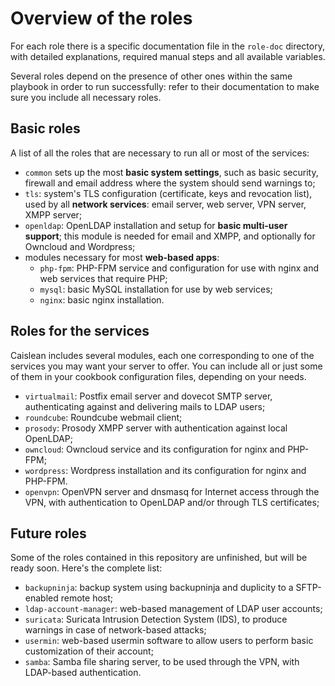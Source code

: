 # Overview of the roles

For each role there is a specific documentation file in the `role-doc` directory,
with detailed explanations, required manual steps and all available variables.

Several roles depend on the presence of other ones within the same playbook in
order to run successfully: refer to their documentation to make sure you include
all necessary roles.


## Basic roles

A list of all the roles that are necessary to run all or most of the services:

*  `common` sets up the most **basic system settings**, such as basic security,
   firewall and email address where the system should send warnings to;
*  `tls`: system's TLS configuration (certificate, keys and revocation list),
   used by all **network services**: email server, web server, VPN server, XMPP
   server;
*  `openldap`: OpenLDAP installation and setup for **basic multi-user support**;
   this module is needed for email and XMPP, and optionally for Owncloud and
   Wordpress;
*  modules necessary for most **web-based apps**:
    *  `php-fpm`: PHP-FPM service and configuration for use with nginx and web
       services that require PHP;
    *  `mysql`: basic MySQL installation for use by web services;
    *  `nginx`: basic nginx installation.


## Roles for the services

Caislean includes several modules, each one corresponding to one of the services
you may want your server to offer. You can include all or just some of them in
your cookbook configuration files, depending on your needs.

*  `virtualmail`: Postfix email server and dovecot SMTP server, authenticating
   against and delivering mails to LDAP users;
*  `roundcube`: Roundcube webmail client;
*  `prosody`: Prosody XMPP server with authentication against local OpenLDAP;
*  `owncloud`: Owncloud service and its configuration for nginx and PHP-FPM;
*  `wordpress`: Wordpress installation and its configuration for nginx and
   PHP-FPM.
*  `openvpn`: OpenVPN server and dnsmasq for Internet access through the VPN,
   with authentication to OpenLDAP and/or through TLS certificates;


## Future roles

Some of the roles contained in this repository are unfinished, but will be ready
soon. Here's the complete list:

*  `backupninja`: backup system using backupninja and duplicity to a
   SFTP-enabled remote host;
*  `ldap-account-manager`: web-based management of LDAP user accounts;
*  `suricata`: Suricata Intrusion Detection System (IDS), to produce warnings in
   case of network-based attacks;
*  `usermin`: web-based usermin software to allow users to perform basic
   customization of their account;
*  `samba`: Samba file sharing server, to be used through the VPN, with
   LDAP-based authentication.
